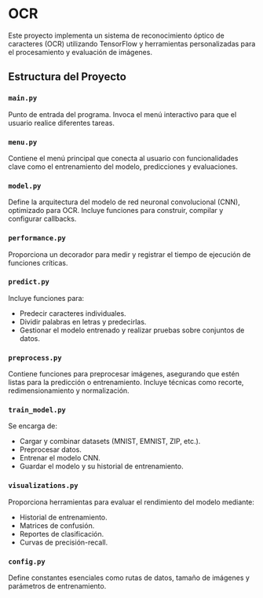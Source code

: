 # OCR

Este proyecto implementa un sistema de reconocimiento óptico de caracteres (OCR) utilizando TensorFlow y herramientas personalizadas para el procesamiento y evaluación de imágenes.

## Estructura del Proyecto

### `main.py`
Punto de entrada del programa. Invoca el menú interactivo para que el usuario realice diferentes tareas.

### `menu.py`
Contiene el menú principal que conecta al usuario con funcionalidades clave como el entrenamiento del modelo, predicciones y evaluaciones.

### `model.py`
Define la arquitectura del modelo de red neuronal convolucional (CNN), optimizado para OCR. Incluye funciones para construir, compilar y configurar callbacks.

### `performance.py`
Proporciona un decorador para medir y registrar el tiempo de ejecución de funciones críticas.

### `predict.py`
Incluye funciones para:
- Predecir caracteres individuales.
- Dividir palabras en letras y predecirlas.
- Gestionar el modelo entrenado y realizar pruebas sobre conjuntos de datos.

### `preprocess.py`
Contiene funciones para preprocesar imágenes, asegurando que estén listas para la predicción o entrenamiento. Incluye técnicas como recorte, redimensionamiento y normalización.

### `train_model.py`
Se encarga de:
- Cargar y combinar datasets (MNIST, EMNIST, ZIP, etc.).
- Preprocesar datos.
- Entrenar el modelo CNN.
- Guardar el modelo y su historial de entrenamiento.

### `visualizations.py`
Proporciona herramientas para evaluar el rendimiento del modelo mediante:
- Historial de entrenamiento.
- Matrices de confusión.
- Reportes de clasificación.
- Curvas de precisión-recall.

### `config.py`
Define constantes esenciales como rutas de datos, tamaño de imágenes y parámetros de entrenamiento.